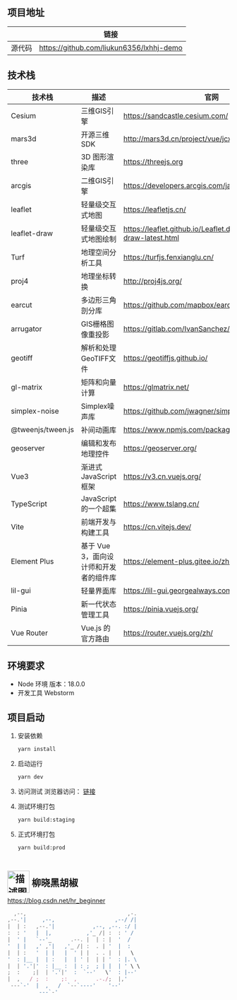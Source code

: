 ## 项目地址

|  | 链接
| --- | --- 
| 源代码 | https://github.com/liukun6356/lxhhj-demo

## 技术栈

| 技术栈 | 描述 | 官网 |
| --- | --- | --- |
| Cesium | 三维GIS引擎 | https://sandcastle.cesium.com/ |
| mars3d | 开源三维SDK | http://mars3d.cn/project/vue/jcxm.html |
| three | 3D 图形渲染库 | https://threejs.org |
| arcgis | 二维GIS引擎 | https://developers.arcgis.com/javascript/latest/ |
| leaflet | 轻量级交互式地图 | https://leafletjs.cn/ |
| leaflet-draw | 轻量级交互式地图绘制 | https://leaflet.github.io/Leaflet.draw/docs/leaflet-draw-latest.html |
| Turf | 地理空间分析工具 | https://turfjs.fenxianglu.cn/ |
| proj4 | 地理坐标转换 | http://proj4js.org/ |
| earcut | 多边形三角剖分库 | https://github.com/mapbox/earcut/ |
| arrugator | GIS栅格图像重投影 | https://gitlab.com/IvanSanchez/arrugator/ |
| geotiff | 解析和处理GeoTIFF文件 | https://geotiffjs.github.io/ |
| gl-matrix | 矩阵和向量计算 | https://glmatrix.net/ |
| simplex-noise | Simplex噪声库 | https://github.com/jwagner/simplex-noise.js |
| @tweenjs/tween.js | 补间动画库 | https://www.npmjs.com/package/@tweenjs/tween.js |
| geoserver |编辑和发布地理控件| https://geoserver.org/ |
| Vue3 | 渐进式 JavaScript 框架 | https://v3.cn.vuejs.org/ |
| TypeScript | JavaScript 的一个超集 | https://www.tslang.cn/ |
| Vite | 前端开发与构建工具 | https://cn.vitejs.dev/ |
| Element Plus | 基于 Vue 3，面向设计师和开发者的组件库 | https://element-plus.gitee.io/zh-CN/ |
| lil-gui | 轻量界面库 | https://lil-gui.georgealways.com/ |
| Pinia | 新一代状态管理工具 | https://pinia.vuejs.org/ |
| Vue Router | Vue.js 的官方路由 | https://router.vuejs.org/zh/ |

## 环境要求

- Node 环境 版本：18.0.0
- 开发工具 Webstorm

## 项目启动

1. 安装依赖

    ```bash
    yarn install
    ```
2. 启动运行

    ```bash
    yarn dev
    ```
3. 访问测试 浏览器访问： [链接](localhost:60219)
4. 测试环境打包
    ```bash
    yarn build:staging
    ```
5. 正式环境打包
    ```bash
    yarn build:prod
    ```

## <img src="https://profile-avatar.csdnimg.cn/0b75e2e590014770956b95dd23ef9a41_hr_beginner.jpg" width="50" height="50" alt="描述图片的文字" style="position:relative;top:15px"> 柳晓黑胡椒

https://blog.csdn.net/hr_beginner

```javascript                                                                              
  ,--,                                ,-.  
,--.'|     ,--,                   ,--/ /|  
|  | :   ,--.'|            ,--, ,--. :/ |  
:  : '   |  |,           ,'_ /| :  : ' /   
|  ' |   `--'_      .--. |  | : |  '  /    
'  | |   ,' ,'|   ,'_ /| :  . | '  |  :    
|  | :   '  | |   |  ' | |  . . |  |   \   
'  : |__ |  | :   |  | ' |  | | '  : |. \  
|  | '.'|'  : |__ :  | : ;  ; | |  | ' \ \ 
;  :    ;|  | '.'|'  :  `--'   \'  : |--'  
|  ,   / ;  :    ;:  ,      .-./;  |,'     
 ---`-'  |  ,   /  `--`----'    '--'       
          ---`-'                                                                
```
